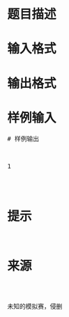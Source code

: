 

# 题目描述



# 输入格式



# 输出格式



# 样例输入


<pre>
# 样例输出


<pre>1</pre>

# 提示



# 来源


<p>
未知的模拟赛，侵删
</p>
